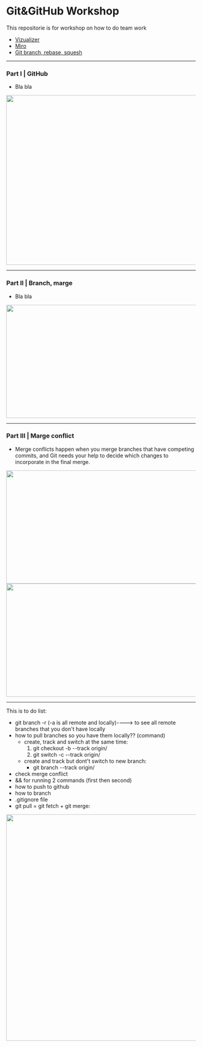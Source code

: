 # Git&GitHub Workshop

This repositorie is for workshop on how to do team work
- <a href="https://learngitbranching.js.org" target="_blank">Vizualizer</a>
- <a href="https://miro.com/welcomeonboard/ZFdFdXRNNXViZmlYcVpuSUwxbEJlVkhnNlVEa0hZVTY4UlhzelhSQTVqYlYxV1pYbzBna2UySndXMmxFem45NHwzNDU4NzY0NTc1NzUxNTA0Njc5fDI=?share_link_id=351684285921" target="_blank">Miro</a>
- <a href="https://www.youtube.com/watch?v=0chZFIZLR_0" target="_blank">Git branch, rebase, squesh</a>

_________
### Part I |  GitHub
- Bla bla
<img src="https://github.com/LaDeMonika/42_TeamWork/assets/128793184/db52c005-1150-4e9e-9797-52f510dfdace" width="600" height="450">

_________
### Part II |  Branch, marge
- Bla bla
<img src="https://github.com/LaDeMonika/42_TeamWork/assets/128793184/9996e004-5db5-4f1f-944a-ac431fa4aa16" width="600" height="300">

_________
### Part III |  Marge conflict
- Merge conflicts happen when you merge branches that have competing commits, and Git needs your help to decide which changes to incorporate in the final merge.
<img src="https://github.com/LaDeMonika/42_TeamWork/assets/128793184/4f53b2ec-6894-4094-83dc-adfc55a517ec" width="600" height="300">
<img src="https://github.com/LaDeMonika/42_TeamWork/assets/128793184/337650fc-581a-41b2-b086-0d33056a6201" width="600" height="300">

_________

This is to do list:
- git branch -r (-a is all remote and locally)----> to see all remote branches that you don't have locally
- how to pull branches so you have them locally?? (command) 
    - create, track and switch at the same time: 
        1. git checkout -b <local-branch-name> --track origin/<remote-branch-name>
        2. git switch -c <local-branch-name> --track origin/<remote-branch-name>
    - create and track but dont't switch to new branch:
        - git branch --track <local-branch-name> origin/<remote-branch-name>
- check merge conflict
- && for running 2 commands (first then second)
- how to push to github
- how to branch
- .gitignore file
- git pull = git fetch + git merge:
<img src="https://github.com/LaDeMonika/42_TeamWork/assets/128793184/423a6d62-7613-4d21-ba2c-e9d4d87c30b1" heigt="500" width="600">


